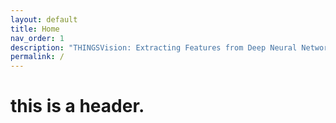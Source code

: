 ```yaml
---
layout: default
title: Home
nav_order: 1
description: "THINGSVision: Extracting Features from Deep Neural Networks"
permalink: /
---
```


# this is a header.
